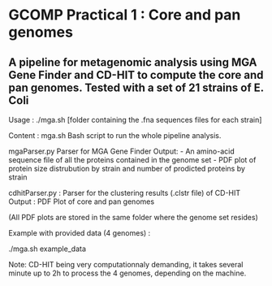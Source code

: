 # GCOMP Practical 1 : Core and pan genomes


A pipeline for metagenomic analysis using MGA Gene Finder and CD-HIT to compute
the core and pan genomes. Tested with a set of 21 strains of E. Coli
-------------------------------------------------------------------------------

Usage :
./mga.sh [folder containing the .fna sequences files for each strain]


Content :
mga.sh
Bash script to run the whole pipeline analysis.

mgaParser.py
Parser for MGA Gene Finder
Output: - An amino-acid sequence file of all the proteins contained in the genome
          set
        - PDF plot of protein size distrubution by strain and number of prodicted
          proteins by strain

cdhitParser.py :
Parser for the clustering results (.clstr file) of CD-HIT
Output : PDF Plot of core and pan genomes

(All PDF plots are stored in the same folder where the genome set resides)


Example with provided data (4 genomes) :

./mga.sh example_data

Note:  CD-HIT being very computationnaly demanding, it takes several minute
up to 2h to process the 4 genomes, depending on the machine.
